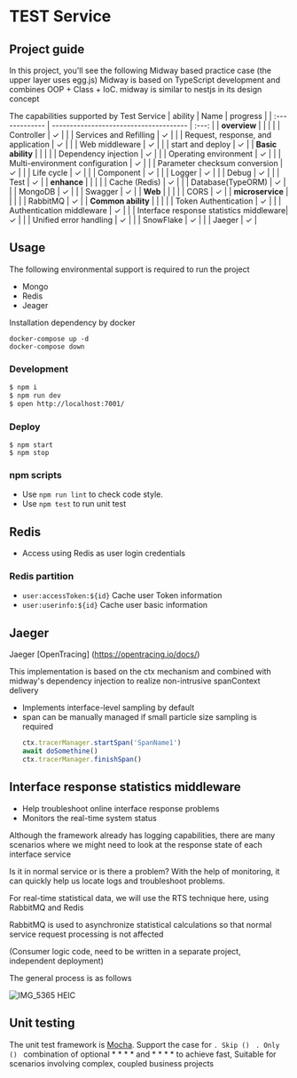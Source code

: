 # TEST Service

## Project guide
In this project, you'll see the following Midway based practice case (the upper layer uses egg.js)
Midway is based on TypeScript development and combines OOP + Class + IoC. midway is similar to nestjs in its design concept

The capabilities supported by Test Service
| ability       | Name                                   | progress  |
| :------------- | -------------------------------------- | :---: |
| **overview**   |                                        |       |
|                | Controller                             |   ✓   |
|                | Services and Refilling                 |   ✓   |
|                | Request, response, and application     |   ✓   |
|                | Web middleware                         |   ✓   |
|                | start and deploy                       |   ✓   |
| **Basic ability**   |                                   |       |
|                | Dependency injection                   |   ✓   |
|                | Operating environment                  |   ✓   |
|                | Multi-environment configuration                                             |   ✓   |
|                | Parameter checksum conversion          |   ✓   |
|                | Life cycle                             |   ✓   |
|                | Component                              |   ✓   |
|                | Logger                                 |   ✓   |
|                | Debug                                  |   ✓   |
|                | Test                                   |   ✓   |
| **enhance**       |                                     |       |
|                | Cache (Redis)                          |   ✓   |
|                | Database(TypeORM)                      |   ✓   |
|                | MongoDB                                |   ✓   |
|                | Swagger                                |   ✓   |
| **Web**    |                                         |       |
|                |      CORS                               |   ✓   |
| **microservice**     |                                         |       |
|                | RabbitMQ                               |   ✓   |
| **Common ability**   |                                         |       |
|                | Token Authentication                  |   ✓   |
|                | Authentication middleware             |   ✓   |
|                | Interface response statistics middleware|   ✓   |
|                | Unified error handling                  |   ✓   |
|                | SnowFlake                               |   ✓   |
|                | Jaeger                                   |   ✓   |



## Usage

The following environmental support is required to run the project
- Mongo
- Redis
- Jeager

Installation dependency by docker
```
docker-compose up -d
docker-compose down
```

### Development

```bash
$ npm i
$ npm run dev
$ open http://localhost:7001/
```

### Deploy
```
$ npm start
$ npm stop
```

### npm scripts
* Use `npm run lint` to check code style.
* Use `npm test` to run unit test

## Redis
- Access using Redis as user login credentials

### Redis partition

- `user:accessToken:${id}` Cache user Token information
- `user:userinfo:${id}` Cache user basic information


## Jaeger

Jaeger [OpenTracing] (https://opentracing.io/docs/)

This implementation is based on the ctx mechanism and combined with midway's dependency injection to realize non-intrusive spanContext delivery
- Implements interface-level sampling by default
- span can be manually managed if small particle size sampling is required
  ```ts
  ctx.tracerManager.startSpan('SpanName1')
  await doSomethine()
  ctx.tracerManager.finishSpan()
  ```

## Interface response statistics middleware

- Help troubleshoot online interface response problems
- Monitors the real-time system status

Although the framework already has logging capabilities, there are many scenarios where we might need to look at the response state of each interface service

Is it in normal service or is there a problem? With the help of monitoring, it can quickly help us locate logs and troubleshoot problems.

For real-time statistical data, we will use the RTS technique here, using RabbitMQ and Redis

RabbitMQ is used to asynchronize statistical calculations so that normal service request processing is not affected

(Consumer logic code, need to be written in a separate project, independent deployment)

The general process is as follows

![IMG_5365 HEIC](https://user-images.githubusercontent.com/10667077/101478900-55a4cb00-398c-11eb-97c3-4a41195c572d.JPG)


## Unit testing
The unit test framework is [Mocha](https://mochajs.org/).
Support the case for `. Skip () ` `. Only () ` combination of optional * * * * and * * * * to achieve fast,
Suitable for scenarios involving complex, coupled business projects
